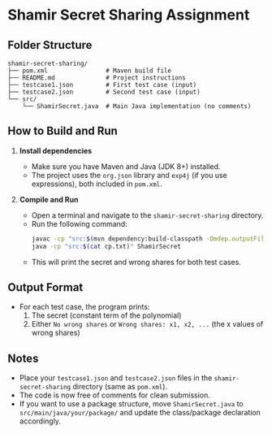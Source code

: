 # Shamir Secret Sharing Assignment

## Folder Structure

```
shamir-secret-sharing/
├── pom.xml                # Maven build file
├── README.md              # Project instructions
├── testcase1.json         # First test case (input)
├── testcase2.json         # Second test case (input)
└── src/
    └── ShamirSecret.java  # Main Java implementation (no comments)
```

## How to Build and Run

1. **Install dependencies**
   - Make sure you have Maven and Java (JDK 8+) installed.
   - The project uses the `org.json` library and `exp4j` (if you use expressions), both included in `pom.xml`.

2. **Compile and Run**
   - Open a terminal and navigate to the `shamir-secret-sharing` directory.
   - Run the following command:
     ```sh
     javac -cp "src:$(mvn dependency:build-classpath -Dmdep.outputFile=cp.txt >/dev/null && cat cp.txt)" src/ShamirSecret.java
     java -cp "src:$(cat cp.txt)" ShamirSecret
     ```
   - This will print the secret and wrong shares for both test cases.

## Output Format
- For each test case, the program prints:
  1. The secret (constant term of the polynomial)
  2. Either `No wrong shares` or `Wrong shares: x1, x2, ...` (the x values of wrong shares)

## Notes
- Place your `testcase1.json` and `testcase2.json` files in the `shamir-secret-sharing` directory (same as `pom.xml`).
- The code is now free of comments for clean submission.
- If you want to use a package structure, move `ShamirSecret.java` to `src/main/java/your/package/` and update the class/package declaration accordingly. 